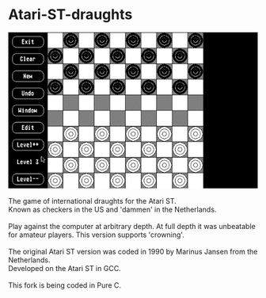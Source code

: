 # Atari-ST-draughts

![](screenshot.jpg)

The game of international draughts for the Atari ST.<br>
Known as checkers in the US and 'dammen' in the Netherlands.<br>
<br>
Play against the computer at arbitrary depth.  At full depth it was unbeatable for amateur players.
This version supports 'crowning'.<br>
<br>
The original Atari ST version was coded in 1990 by Marinus Jansen from the Netherlands.<br>
Developed on the Atari ST in GCC.<br>
<br>
This fork is being coded in Pure C.<br>
